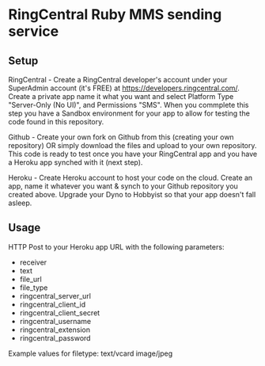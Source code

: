 # RingCentral Ruby MMS sending service


## Setup

RingCentral - Create a RingCentral developer's account under your SuperAdmin account (it's FREE) at https://developers.ringcentral.com/. Create a private app name it what you want and select Platform Type "Server-Only (No UI)", and Permissions "SMS". When you commplete this step you have a Sandbox environment for your app to allow for testing the code found in this repository.

Github - Create your own fork on Github from this (creating your own repository) OR simply download the files and upload to your own repository. This code is ready to test once you have your RingCentral app and you have a Heroku app synched with it (next step).

Heroku - Create Heroku account to host your code on the cloud. Create an app, name it whatever you want & synch to your Github repository you created above. Upgrade your Dyno to Hobbyist so that your app doesn't fall asleep.


## Usage

HTTP Post to your Heroku app URL with the following parameters:

- receiver
- text
- file_url
- file_type
- ringcentral_server_url
- ringcentral_client_id
- ringcentral_client_secret
- ringcentral_username
- ringcentral_extension
- ringcentral_password

Example values for filetype:
text/vcard
image/jpeg

